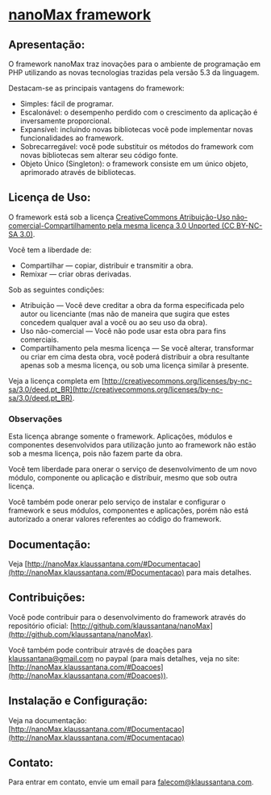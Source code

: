 ﻿[nanoMax framework](http://nanoMax.klaussantana.com)
====================================================

Apresentação:
-------------

O framework nanoMax traz inovações para o ambiente de programação em PHP utilizando as novas tecnologias trazidas pela versão 5.3 da linguagem.

Destacam-se as principais vantagens do framework:

* Simples: fácil de programar.
* Escalonável: o desempenho perdido com o crescimento da aplicação é inversamente proporcional.
* Expansível: incluindo novas bibliotecas você pode implementar novas funcionalidades ao framework.
* Sobrecarregável: você pode substituir os métodos do framework com novas bibliotecas sem alterar seu código fonte.
* Objeto Único (Singleton): o framework consiste em um único objeto, aprimorado através de bibliotecas.

Licença de Uso:
---------------

O framework está sob a licença [CreativeCommons Atribuição-Uso não-comercial-Compartilhamento pela mesma licença 3.0 Unported (CC BY-NC-SA 3.0)](http://creativecommons.org/licenses/by-nc-sa/3.0/deed.pt_BR).

Você tem a liberdade de:

* Compartilhar — copiar, distribuir e transmitir a obra.
* Remixar — criar obras derivadas.

Sob as seguintes condições:

* Atribuição — Você deve creditar a obra da forma especificada pelo autor ou licenciante (mas não de maneira que sugira que estes concedem qualquer aval a você ou ao seu uso da obra).
* Uso não-comercial — Você não pode usar esta obra para fins comerciais.
* Compartilhamento pela mesma licença — Se você alterar, transformar ou criar em cima desta obra, você poderá distribuir a obra resultante apenas sob a mesma licença, ou sob uma licença similar à presente.

Veja a licença completa em [http://creativecommons.org/licenses/by-nc-sa/3.0/deed.pt_BR](http://creativecommons.org/licenses/by-nc-sa/3.0/deed.pt_BR).

### Observações ###

Esta licença abrange somente o framework. Aplicações, módulos e componentes desenvolvidos para utilização junto ao framework não estão sob a mesma licença, pois não fazem parte da obra.

Você tem liberdade para onerar o serviço de desenvolvimento de um novo módulo, componente ou aplicação e distribuir, mesmo que sob outra licença.

Você também pode onerar pelo serviço de instalar e configurar o framework e seus módulos, componentes e aplicações, porém não está autorizado a onerar valores referentes ao código do framework.

Documentação:
-------------

Veja [http://nanoMax.klaussantana.com/#Documentacao](http://nanoMax.klaussantana.com/#Documentacao) para mais detalhes.

Contribuições:
--------------

Você pode contribuir para o desenvolvimento do framework através do repositório oficial: [http://github.com/klaussantana/nanoMax](http://github.com/klaussantana/nanoMax).

Você também pode contribuir através de doações para klaussantana@gmail.com no paypal (para mais detalhes, veja no site: [http://nanoMax.klaussantana.com/#Doacoes](http://nanoMax.klaussantana.com/#Doacoes)).

Instalação e Configuração:
--------------------------

Veja na documentação: [http://nanoMax.klaussantana.com/#Documentacao](http://nanoMax.klaussantana.com/#Documentacao)

Contato:
--------

Para entrar em contato, envie um email para [falecom@klaussantana.com](mailto:falecom@klaussantana.com).